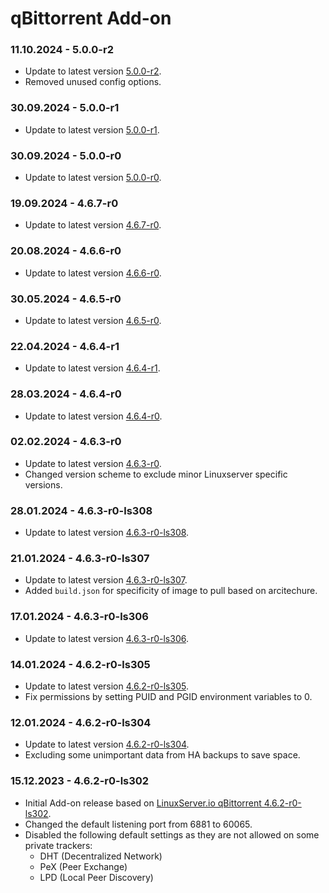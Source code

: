 # qBittorrent Add-on

### 11.10.2024 - 5.0.0-r2

- Update to latest version [5.0.0-r2](https://github.com/linuxserver/docker-qbittorrent/releases/tag/5.0.0-r2-ls358).
- Removed unused config options.

### 30.09.2024 - 5.0.0-r1

- Update to latest version [5.0.0-r1](https://github.com/linuxserver/docker-qbittorrent/releases/tag/5.0.0-r1-ls355).

### 30.09.2024 - 5.0.0-r0

- Update to latest version [5.0.0-r0](https://github.com/linuxserver/docker-qbittorrent/releases/tag/5.0.0-r0-ls354).

### 19.09.2024 - 4.6.7-r0

- Update to latest version [4.6.7-r0](https://github.com/linuxserver/docker-qbittorrent/releases/tag/4.6.7-r0-ls351).

### 20.08.2024 - 4.6.6-r0

- Update to latest version [4.6.6-r0](https://github.com/linuxserver/docker-qbittorrent/releases/tag/4.6.6-r0-ls347).

### 30.05.2024 - 4.6.5-r0

- Update to latest version [4.6.5-r0](https://github.com/linuxserver/docker-qbittorrent/releases/tag/4.6.5-r0-ls333).

### 22.04.2024 - 4.6.4-r1

- Update to latest version [4.6.4-r1](https://github.com/linuxserver/docker-qbittorrent/releases/tag/4.6.4-r1-ls326).

### 28.03.2024 - 4.6.4-r0

- Update to latest version [4.6.4-r0](https://github.com/linuxserver/docker-qbittorrent/releases/tag/4.6.4-r0-ls321).

### 02.02.2024 - 4.6.3-r0

- Update to latest version [4.6.3-r0](https://github.com/linuxserver/docker-qbittorrent/releases/tag/4.6.3-r0-ls309).
- Changed version scheme to exclude minor Linuxserver specific versions.

### 28.01.2024 - 4.6.3-r0-ls308

- Update to latest version [4.6.3-r0-ls308](https://github.com/linuxserver/docker-qbittorrent/releases/tag/4.6.3-r0-ls308).

### 21.01.2024 - 4.6.3-r0-ls307

- Update to latest version [4.6.3-r0-ls307](https://github.com/linuxserver/docker-qbittorrent/releases/tag/4.6.3-r0-ls307).
- Added `build.json` for specificity of image to pull based on arcitechure.

### 17.01.2024 - 4.6.3-r0-ls306

- Update to latest version [4.6.3-r0-ls306](https://github.com/linuxserver/docker-qbittorrent/releases/tag/4.6.3-r0-ls306).

### 14.01.2024 - 4.6.2-r0-ls305

- Update to latest version [4.6.2-r0-ls305](https://github.com/linuxserver/docker-qbittorrent/releases/tag/4.6.2-r0-ls305).
- Fix permissions by setting PUID and PGID environment variables to 0.

### 12.01.2024 - 4.6.2-r0-ls304

- Update to latest version [4.6.2-r0-ls304](https://github.com/linuxserver/docker-qbittorrent/releases/tag/4.6.2-r0-ls304).
- Excluding some unimportant data from HA backups to save space.

### 15.12.2023 - 4.6.2-r0-ls302

- Initial Add-on release based on [LinuxServer.io qBittorrent 4.6.2-r0-ls302](https://github.com/linuxserver/docker-qbittorrent/releases/tag/4.6.2-r0-ls302).
- Changed the default listening port from 6881 to 60065.
- Disabled the following default settings as they are not allowed on some private trackers:
  - DHT (Decentralized Network)
  - PeX (Peer Exchange)
  - LPD (Local Peer Discovery)
